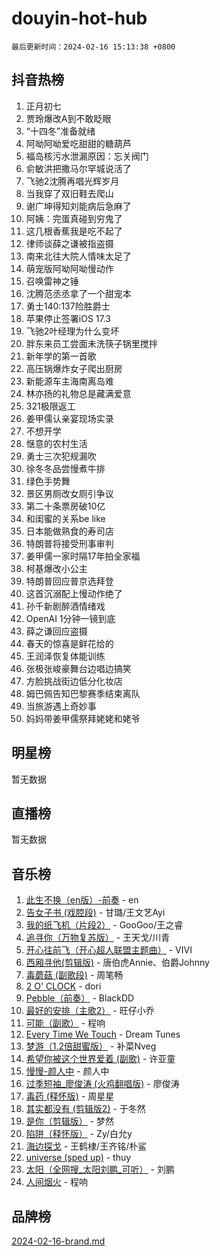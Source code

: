 # douyin-hot-hub

`最后更新时间：2024-02-16 15:13:38 +0800`

## 抖音热榜

1. 正月初七
1. 贾玲爆改A到不敢眨眼
1. “十四冬”准备就绪
1. 阿呦阿呦爱吃甜甜的糖葫芦
1. 福岛核污水泄漏原因：忘关阀门
1. 俞敏洪把撒马尔罕城说活了
1. 飞驰2沈腾再唱光辉岁月
1. 当我穿了双旧鞋去爬山
1. 谢广坤得知刘能病后急麻了
1. 阿姨：完蛋真碰到穷鬼了
1. 这几根香蕉我是吃不起了
1. 律师谈薛之谦被指盗摄
1. 南来北往大院人情味太足了
1. 萌宠版阿呦阿呦慢动作
1. 召唤雷神之锤
1. 沈腾范丞丞拿了一个甜宠本
1. 勇士140:137险胜爵士
1. 苹果停止签署iOS 17.3
1. 飞驰2叶经理为什么变坏
1. 胖东来员工尝面未洗筷子锅里搅拌
1. 新年学的第一首歌
1. 高压锅爆炸女子爬出厨房
1. 新能源车主海南离岛难
1. 林亦扬的礼物总是藏满爱意
1. 321极限返工
1. 姜甲儒认亲宴现场实录
1. 不想开学
1. 惬意的农村生活
1. 勇士三次犯规漏吹
1. 徐冬冬品尝慢煮牛排
1. 绿色手势舞
1. 景区男厕改女厕引争议
1. 第二十条票房破10亿
1. 和闺蜜的关系be like
1. 日本能做熟食的寿司店
1. 特朗普将接受刑事审判
1. 姜甲儒一家时隔17年拍全家福
1. 柯基爆改小公主
1. 特朗普回应普京选拜登
1. 这首沉溺配上慢动作绝了
1. 孙千新剧醉酒情绪戏
1. OpenAI 1分钟一镜到底
1. 薛之谦回应盗摄
1. 春天的惊喜是鲜花给的
1. 王润泽恢复体能训练
1. 张极张峻豪舞台边唱边搞笑
1. 方脸挑战街边低分化妆店
1. 姆巴佩告知巴黎赛季结束离队
1. 当旅游遇上奇妙事
1. 妈妈带姜甲儒祭拜姥姥和姥爷

## 明星榜

暂无数据

## 直播榜

暂无数据

## 音乐榜

1. [此生不换（en版）-前奏](https://sf5-hl-cdn-tos.douyinstatic.com/obj/tos-cn-ve-2774/oMDvUGwhKrKYDEqXiMYEwxZqBWIJFA92CiLAO) - en
1. [告女子书 (戏腔段)](https://sf6-cdn-tos.douyinstatic.com/obj/tos-cn-ve-2774/osCCzFxWgstBDi92ZfBB4ht7gQENBmQMAl0eI6) - 甘璐/王文艺Ayi
1. [我的纸飞机（片段2）](https://sf6-cdn-tos.douyinstatic.com/obj/tos-cn-ve-2774/oM2ZrKcg2CD5AeRB2gkeXOFB1IxAGJdZPazYHf) - GooGoo/王之睿
1. [追寻你（万物复苏版）](https://sf5-hl-cdn-tos.douyinstatic.com/obj/tos-cn-ve-2774/oYeAZJsbjIDit9APmBg8u6uDUQnHmoCf3gbo74) - 王天戈/川青
1. [开心往前飞（开心超人联盟主题曲）](https://sf5-hl-cdn-tos.douyinstatic.com/obj/tos-cn-ve-2774/9d8fb7c82cf1421fb93a9fe925275e0a) - VIVI
1. [西厢寻他(剪辑版)](https://sf5-hl-cdn-tos.douyinstatic.com/obj/tos-cn-ve-2774/oUsAVfAQKlRNxEv5qxvIB8o5qmIWUcXbzJKJhw) - 唐伯虎Annie、伯爵Johnny
1. [毒蘑菇 (副歌段)](https://sf5-hl-cdn-tos.douyinstatic.com/obj/tos-cn-ve-2774/ocDEUsfdLjxnlFXtfogBCiQCEqYB7QZgZ8VViM) - 周笔畅
1. [2 O' CLOCK](https://sf5-hl-cdn-tos.douyinstatic.com/obj/tos-cn-ve-2774/oIUBICeqlYQHTigCBOnCMlwBZJkgiBjt1oDfbg) - dori
1. [Pebble（前奏）](https://sf5-hl-cdn-tos.douyinstatic.com/obj/tos-cn-ve-2774/5e6913036e674b34b92df6abd1361f00) - BlackDD
1. [最好的安排（主歌2）](https://sf5-hl-cdn-tos.douyinstatic.com/obj/tos-cn-ve-2774/oMMZX1DuHpMwgoDztBmZswgQnbCeeANZxBHkFY) - 旺仔小乔
1. [可能（副歌）](https://sf5-hl-cdn-tos.douyinstatic.com/obj/tos-cn-ve-2774/cde1731888894259b333569393c2fb51) - 程响
1. [Every Time We Touch](https://sf6-cdn-tos.douyinstatic.com/obj/tos-cn-ve-2774/ogN6lUKQeBBfEVhIOMikG1CcJjugxk1tztZyhP) - Dream Tunes
1. [梦游（1.2倍甜蜜版）](https://sf5-hl-cdn-tos.douyinstatic.com/obj/tos-cn-ve-2774/o4gyAUm8hwufoEABmwVIiQtHsFuGzAEEWtNMzo) - 补菜Nveg
1. [希望你被这个世界爱着 (副歌)](https://sf5-hl-cdn-tos.douyinstatic.com/obj/tos-cn-ve-2774/oUHCmWQfZlE3QQBKBeD8rCFLpJzPgCpImhsxMt) - 许亚童
1. [慢慢-颜人中](https://sf3-cdn-tos.douyinstatic.com/obj/tos-cn-ve-2774/ocjHNfBXdBxQNC8ZGAeoLMFTUgtBg8bkExunDC) - 颜人中
1. [过季短袖_廖俊涛 (火鸡翻唱版)](https://sf5-hl-cdn-tos.douyinstatic.com/obj/tos-cn-ve-2774/ogQVJl0tRBKxQgZji7YClFEBrVDeHpPTWfCZbQ) - 廖俊涛
1. [毒药 (释怀版)](https://sf3-cdn-tos.douyinstatic.com/obj/tos-cn-ve-2774/oYILMEAzspdZBIzy4frJNB8ZHPHWAhiwowd4Ad) - 周星星
1. [其实都没有 (剪辑版2)](https://sf6-cdn-tos.douyinstatic.com/obj/tos-cn-ve-2774/oEBNQenHZtBhxYjGgUDQk0BCHTigQafgFlbQ7k) - 于冬然
1. [是你（剪辑版）](https://sf6-cdn-tos.douyinstatic.com/obj/tos-cn-ve-2774/46019dae783c4c969944217fe1cfafc4) - 梦然
1. [陷阱（释怀版）](https://sf5-hl-cdn-tos.douyinstatic.com/obj/tos-cn-ve-2774/oE8C21LeZrzKLDFfQYgMzx4GAIHageG5IzayY7) - Zy/白允y
1. [海边探戈](https://sf5-hl-cdn-tos.douyinstatic.com/obj/tos-cn-ve-2774/os9gE0VQCGqt6VQkZDyBBYvfSDY0QFe3vVmubn) - 王鹤棣/王齐铭/朴鲨
1. [universe (sped up)](https://sf5-hl-cdn-tos.douyinstatic.com/obj/tos-cn-ve-2774/oIQnurQLDCsdYeegkM4CKuVb23MZBXtX6QB8bv) - thuy
1. [太阳（全网搜_太阳刘鹏_可听）](https://sf6-cdn-tos.douyinstatic.com/obj/tos-cn-ve-2774/ogWbyIQnlBFImVbeDocRdCIYtBHlbJXgfZMvgz) - 刘鹏
1. [人间烟火](https://sf5-hl-cdn-tos.douyinstatic.com/obj/tos-cn-ve-2774/947983139f35446684610238bba8e7a9) - 程响

## 品牌榜

[2024-02-16-brand.md](2024-02-16-brand.md)
